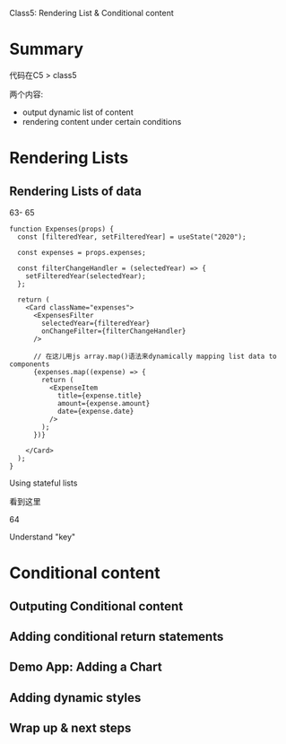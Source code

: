 Class5: Rendering List & Conditional content



# Summary

代码在C5 > class5

两个内容:

+ output dynamic list of content
+ rendering content under certain conditions



# Rendering Lists

## Rendering Lists of data

63- 65

```react
function Expenses(props) {
  const [filteredYear, setFilteredYear] = useState("2020");

  const expenses = props.expenses;

  const filterChangeHandler = (selectedYear) => {
    setFilteredYear(selectedYear);
  };

  return (
    <Card className="expenses">
      <ExpensesFilter
        selectedYear={filteredYear}
        onChangeFilter={filterChangeHandler}
      />
			
      // 在这儿用js array.map()语法来dynamically mapping list data to components
      {expenses.map((expense) => {
        return (
          <ExpenseItem
            title={expense.title}
            amount={expense.amount}
            date={expense.date}
          />
        );
      })}

    </Card>
  );
}
```



Using stateful lists

看到这里

64





Understand "key"

# Conditional content

## Outputing Conditional content





## Adding conditional return statements



## Demo App: Adding a Chart



## Adding dynamic styles



## Wrap up & next steps







